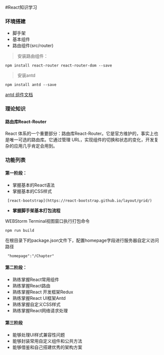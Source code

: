 #React知识学习

### 环境搭建

- 脚手架
- 基本组件
- 路由组件(src/router)


> 安装路由组件：

````
npm install react-router react-router-dom --save

````
> 安装antd

````
npm install antd --save
````
[antd 组件文档](https://ant.design/components/menu/)

### 理论知识

#### **路由库React-Router**

 React 体系的一个重要部分：路由库React-Router。它是官方维护的，事实上也是唯一可选的路由库。它通过管理 URL，实现组件的切换和状态的变化，开发复杂的应用几乎肯定会用到。

### 功能列表

#### 第一阶段：

- 掌握基本的React语法
- 掌握基本的CSS样式

```
 [react-bootstrap](https://react-bootstrap.github.io/layout/grid/)
```

- **掌握脚手架基本打包流程**

WEBStorm Terminal视图窗口执行打包命令

````
npm run build
````
在根目录下的package.json文件下，配置homepage字段进行服务器自定义访问路径

```
 "homepage":"/Chapter"
```

#### 第二阶段：

- 熟练掌握React常用组件
- 熟练掌握React路由
- 熟练掌握React 开发框架Redux
- 熟练掌握React UI框架Antd
- 熟练掌握自定义CSS样式
- 熟练掌握React网络请求处理

#### 第三阶段

-  能够处理UI样式兼容性问题
-  能够封装常用自定义组件和公共方法
-  能够借鉴和自己搭建优秀的架构方案